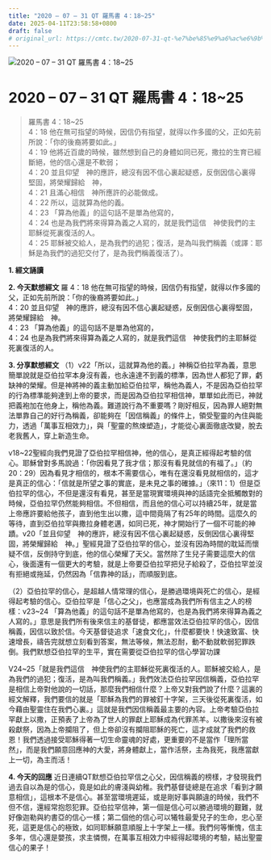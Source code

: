 ```yaml
---
title: "2020 – 07 – 31 QT 羅馬書 4：18~25"
date: 2025-04-11T23:58:58+0800
draft: false
# original_url: https://cmtc.tw/2020-07-31-qt-%e7%be%85%e9%a6%ac%e6%9b%b8-4%ef%bc%9a1825
---
```


![2020 – 07 – 31 QT 羅馬書 4：18\~25](/images/qt.jpg   "2020 – 07 – 31 QT 羅馬書 4：18\~25")

# 2020 – 07 – 31 QT 羅馬書 4：18\~25

> 羅馬書 4：18\~25  
> 4：18 他在無可指望的時候，因信仍有指望，就得以作多國的父，正如先前所說：「你的後裔將要如此。」  
> 4：19 他將近百歲的時候，雖然想到自己的身體如同已死，撒拉的生育已經斷絕，他的信心還是不軟弱；  
> 4：20 並且仰望　神的應許，總沒有因不信心裏起疑惑，反倒因信心裏得堅固，將榮耀歸給　神，  
> 4：21 且滿心相信　神所應許的必能做成。  
> 4：22 所以，這就算為他的義。  
> 4：23 「算為他義」的這句話不是單為他寫的，  
> 4：24 也是為我們將來得算為義之人寫的，就是我們這信　神使我們的主耶穌從死裏復活的人。  
> 4：25 耶穌被交給人，是為我們的過犯；復活，是為叫我們稱義（或譯：耶穌是為我們的過犯交付了，是為我們稱義復活了）。

**1. 經文誦讀**

**2.  今天默想經文**
羅 4：18 他在無可指望的時候，因信仍有指望，就得以作多國的父，正如先前所說：「你的後裔將要如此。」  
4：20 並且仰望　神的應許，總沒有因不信心裏起疑惑，反倒因信心裏得堅固，將榮耀歸給　神。  
4：23 「算為他義」的這句話不是單為他寫的，  
4：24 也是為我們將來得算為義之人寫的，就是我們這信　神使我們的主耶穌從死裏復活的人。

**3. 分享默想經文**
（1）v22「所以，這就算為他的義。」神稱亞伯拉罕為義，意思簡單說就是亞伯拉罕本身沒有義，也永遠達不到義的標準，因為世人都犯了罪，虧缺神的榮耀。但是神將神的義主動加給亞伯拉罕，稱他為義人，不是因為亞伯拉罕的行為標準能夠達到上帝的要求，而是因為亞伯拉罕相信神，單單如此而已，神就把義袍加在他身上，稱他為義。難道說行為不重要嗎？剛好相反，因為罪人絕對無法單靠自己的好行為稱義，卻能夠在「因信稱義」的條件上，領受聖靈的內住與能力，透過「萬事互相效力」，與「聖靈的熬煉塑造」，才能從心裏面徹底改變，脫去老我舊人，穿上新造生命。

v18\~22聖經向我們見證了亞伯拉罕相信神，他的信心，是真正經得起考驗的信心。耶穌曾對多馬說過：「你因看見了我才信；那沒有看見就信的有福了。」（約20：29）因為看見才相信的，根本不需要信心，唯有在還沒看見就相信的，這才是真正的信心：「信就是所望之事的實底，是未見之事的確據。」（來11：1）但是亞伯拉罕的信心，不但是還沒有看見，甚至是當現實環境與神的話語完全抵觸敵對的時候，亞伯拉罕仍然能夠相信。不但相信，而且他的信心可以持續25年，就是當上帝應許要給他孩子，直到他生出以撒，這中間竟隔了有25年的時間。這麼久的等待，直到亞伯拉罕與撒拉身體老邁，如同已死，神才開始行了一個不可能的神蹟。v20「並且仰望　神的應許，總沒有因不信心裏起疑惑，反倒因信心裏得堅固，將榮耀歸給　神。」聖經見證了亞伯拉罕的信心，並沒有因為時間的耽延而懷疑不信，反倒持守到底，他的信心榮耀了天父。當然除了生兒子需要這麼大的信心，後面還有一個更大的考驗，就是上帝要亞伯拉罕把兒子給殺了，亞伯拉罕並沒有拒絕或拖延，仍然因為「信靠神的話」，而順服到底。

（2）亞伯拉罕的信心，是超越人情常理的信心，是勝過環境與死亡的信心，是經得起考驗的信心。亞伯拉罕是「信心之父」，也應當成為我們所有信主之人的榜樣：v23\~24 「算為他義」的這句話不是單為他寫的，也是為我們將來得算為義之人寫的。」意思是我們所有後來信主的基督徒，都應當效法亞伯拉罕的信心，因信稱義，因信以致於信。今天基督徒追求「速食文化」，什麼都要快！快速致富、快速增長，禱告完就想立刻看到答案，無法等候，無法忍耐，動不動就軟弱犯罪跌倒。我們默想亞伯拉罕的生平，實在需要從亞伯拉罕的信心學習功課

V24\~25「就是我們這信　神使我們的主耶穌從死裏復活的人。耶穌被交給人，是為我們的過犯；復活，是為叫我們稱義。」我們效法亞伯拉罕因信稱義，亞伯拉罕是相信上帝對他說的一切話，那麼我們相信什麼？上帝又對我們說了什麼？這裏的經文解釋，我們要信的就是「耶穌為我們的罪被釘十字架，三天後從死裏復活，如今藉由聖靈住在我們心裏。」這就是我們因信稱義最主要的內容。上帝考驗亞伯拉罕獻上以撒，正預表了上帝為了世人的罪獻上耶穌成為代罪羔羊。以撒後來沒有被殺獻祭，因為上帝攔阻了，但上帝卻沒有攔阻耶穌的死亡，這才成就了我們的救恩！我們透過接受耶穌得著一切生命靈魂的好處，更重要的不是當作「理所當然」，而是我們願意回應神的大愛，將身體獻上，當作活祭，主為我死，我應當獻上一切，為主而活！

**4. 今天的回應**
近日連續QT默想亞伯拉罕信之心父，因信稱義的榜樣，才發現我們過去自以為是的信心，竟是如此的膚淺與幼稚。我們基督徒總是在追求「看到才願意相信」，這根本不是信心。甚至當環境遲延，或是剛好事與願違的時候，我們不但不信，還經常抱怨犯罪。亞伯拉罕信神，第一個是信心可以勝過環境的艱難，就好像迦勒與約書亞的信心一樣；第二個他的信心可以犧牲最愛兒子的生命，忠心至死，這更是信心的極致，如同耶穌願意順服上十字架上一樣。我們何等慚愧，信主多年，信心還是嬰孩，求主憐憫，在萬事互相效力中經得起環境的考驗，結出聖靈信心的果子！
